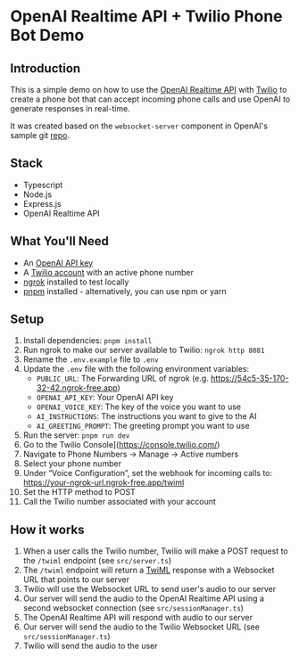 # OpenAI Realtime API + Twilio Phone Bot Demo

## Introduction

This is a simple demo on how to use the [OpenAI Realtime API](https://platform.openai.com/docs/guide/realtime-api/overview) with [Twilio](https://www.twilio.com/docs/voice/tutorials/how-to-respond-to-incoming-phone-calls/node) to create a phone bot that can accept incoming phone calls and use OpenAI to generate responses in real-time.

It was created based on the `websocket-server` component in OpenAI's sample git [repo](https://github.com/openai/openai-realtime-twilio-demo).

## Stack

- Typescript
- Node.js
- Express.js
- OpenAI Realtime API

## What You'll Need

- An [OpenAI API key](https://platform.openai.com/account/api-keys)
- A [Twilio account](https://www.twilio.com/try-twilio) with an active phone number
- [ngrok](https://ngrok.com/) installed to test locally
- [pnpm](https://pnpm.io/) installed - alternatively, you can use npm or yarn

## Setup

1. Install dependencies: `pnpm install`
2. Run ngrok to make our server available to Twilio: `ngrok http 8081`
3. Rename the `.env.example` file to `.env`
4. Update the `.env` file with the following environment variables:
   - `PUBLIC_URL`: The Forwarding URL of ngrok (e.g. https://54c5-35-170-32-42.ngrok-free.app)
   - `OPENAI_API_KEY`: Your OpenAI API key
   - `OPENAI_VOICE_KEY`: The key of the voice you want to use
   - `AI_INSTRUCTIONS`: The instructions you want to give to the AI
   - `AI_GREETING_PROMPT`: The greeting prompt you want to use
5. Run the server: `pnpm run dev`
6. Go to the Twilio Console](https://console.twilio.com/)
7. Navigate to Phone Numbers → Manage → Active numbers
8. Select your phone number
9. Under “Voice Configuration”, set the webhook for incoming calls to: https://your-ngrok-url.ngrok-free.app/twiml
10. Set the HTTP method to POST
11. Call the Twilio number associated with your account

## How it works

1. When a user calls the Twilio number, Twilio will make a POST request to the `/twiml` endpoint (see `src/server.ts`)
2. The `/twiml` endpoint will return a [TwiML](https://www.twilio.com/docs/voice/tutorials/how-to-respond-to-incoming-phone-calls/node) response with a Websocket URL that points to our server
3. Twilio will use the Websocket URL to send user's audio to our server
4. Our server will send the audio to the OpenAI Realtime API using a second websocket connection (see `src/sessionManager.ts`)
5. The OpenAI Realtime API will respond with audio to our server
6. Our server will send the audio to the Twilio Websocket URL (see `src/sessionManager.ts`)
7. Twilio will send the audio to the user
